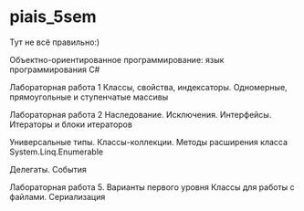 # piais_5sem

Тут не всё правильно:)

Объектно-ориентированное
программирование:
язык программирования C#

Лабораторная работа 1
Классы, свойства, индексаторы. Одномерные,
прямоугольные и ступенчатые массивы

Лабораторная работа 2
Наследование. Исключения. Интерфейсы.
Итераторы и блоки итераторов

Универсальные типы. Классы-коллекции. Методы
расширения класса System.Linq.Enumerable


Делегаты. События

Лабораторная работа 5. Варианты первого
уровня
Классы для работы с файлами. Сериализация
